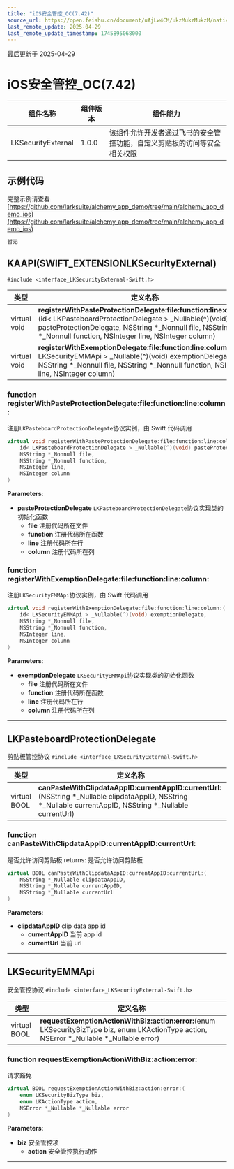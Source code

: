 ```yaml
---
title: "iOS安全管控_OC(7.42)"
source_url: https://open.feishu.cn/document/uAjLw4CM/ukzMukzMukzM/native-integration/open-scene-introduction/protocol-components/securityexternal/ios-securityexternal_oc_742
last_remote_update: 2025-04-29
last_remote_update_timestamp: 1745895068000
---
```

最后更新于 2025-04-29

# iOS安全管控_OC(7.42) 

|组件名称 | 组件版本 | 组件能力 |
| ---- | ------ | -------- |
| LKSecurityExternal | 1.0.0 | 该组件允许开发者通过飞书的安全管控功能，自定义剪贴板的访问等安全相关权限 |

## 示例代码

完整示例请查看 [https://github.com/larksuite/alchemy_app_demo/tree/main/alchemy_app_demo_ios](https://github.com/larksuite/alchemy_app_demo/tree/main/alchemy_app_demo_ios)

```objectivec
暂无
```

## KAAPI(SWIFT_EXTENSIONLKSecurityExternal)

`#include <interface_LKSecurityExternal-Swift.h>`

|        类型     | 定义名称           |
| -------------- | -------------- |
| virtual void | **registerWithPasteProtectionDelegate:file:function:line:column:**(id< LKPasteboardProtectionDelegate > _Nullable(^)(void) pasteProtectionDelegate, NSString *_Nonnull file, NSString *_Nonnull function, NSInteger line, NSInteger column) |
| virtual void | **registerWithExemptionDelegate:file:function:line:column:**(id< LKSecurityEMMApi > _Nullable(^)(void) exemptionDelegate, NSString *_Nonnull file, NSString *_Nonnull function, NSInteger line, NSInteger column) |

### **function registerWithPasteProtectionDelegate:file:function:line:column:**

注册`LKPasteboardProtectionDelegate`协议实例，由 Swift 代码调用 

```cpp
virtual void registerWithPasteProtectionDelegate:file:function:line:column:(
    id< LKPasteboardProtectionDelegate > _Nullable(^)(void) pasteProtectionDelegate,
    NSString *_Nonnull file,
    NSString *_Nonnull function,
    NSInteger line,
    NSInteger column
)
```

**Parameters**: 

* **pasteProtectionDelegate** `LKPasteboardProtectionDelegate`协议实现类的初始化函数
  * **file** 注册代码所在文件
  * **function** 注册代码所在函数
  * **line** 注册代码所在行
  * **column** 注册代码所在列 

### **function registerWithExemptionDelegate:file:function:line:column:**

注册`LKSecurityEMMApi`协议实例，由 Swift 代码调用 

```cpp
virtual void registerWithExemptionDelegate:file:function:line:column:(
    id< LKSecurityEMMApi > _Nullable(^)(void) exemptionDelegate,
    NSString *_Nonnull file,
    NSString *_Nonnull function,
    NSInteger line,
    NSInteger column
)
```

**Parameters**: 

* **exemptionDelegate** `LKSecurityEMMApi`协议实现类的初始化函数
  * **file** 注册代码所在文件
  * **function** 注册代码所在函数
  * **line** 注册代码所在行
  * **column** 注册代码所在列 

-------------------------------

## LKPasteboardProtectionDelegate

剪贴板管控协议 
`#include <interface_LKSecurityExternal-Swift.h>`

|        类型     | 定义名称           |
| -------------- | -------------- |
| virtual BOOL | **canPasteWithClipdataAppID:currentAppID:currentUrl:**(NSString *_Nullable clipdataAppID, NSString *_Nullable currentAppID, NSString *_Nullable currentUrl) |

### **function canPasteWithClipdataAppID:currentAppID:currentUrl:**

是否允许访问剪贴板 
returns: 是否允许访问剪贴板 

```cpp
virtual BOOL canPasteWithClipdataAppID:currentAppID:currentUrl:(
    NSString *_Nullable clipdataAppID,
    NSString *_Nullable currentAppID,
    NSString *_Nullable currentUrl
)
```

**Parameters**: 

* **clipdataAppID** clip data app id
  * **currentAppID** 当前 app id
  * **currentUrl** 当前 url

-------------------------------

## LKSecurityEMMApi

安全管控协议 
`#include <interface_LKSecurityExternal-Swift.h>`

|        类型     | 定义名称           |
| -------------- | -------------- |
| virtual BOOL | **requestExemptionActionWithBiz:action:error:**(enum LKSecurityBizType biz, enum LKActionType action, NSError *_Nullable *_Nullable error) |

### **function requestExemptionActionWithBiz:action:error:**

请求豁免 

```cpp
virtual BOOL requestExemptionActionWithBiz:action:error:(
    enum LKSecurityBizType biz,
    enum LKActionType action,
    NSError *_Nullable *_Nullable error
)
```

**Parameters**: 

* **biz** 安全管控项
  * **action** 安全管控执行动作 

-------------------------------
